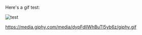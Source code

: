 Here's a gif test:

![test](https://giphy.com/embed/kZKCcgfIFeZwYAfpmv)

https://media.giphy.com/media/dypFdllWhBuTl5yb6z/giphy.gif


